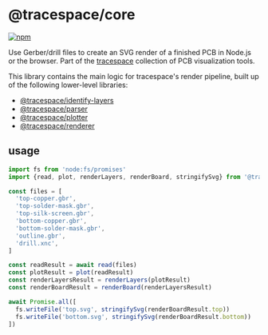 # @tracespace/core

[![npm][npm badge]][npm package]

Use Gerber/drill files to create an SVG render of a finished PCB in Node.js or the browser. Part of the [tracespace][] collection of PCB visualization tools.

This library contains the main logic for tracespace's render pipeline, built up of the following lower-level libraries:

- [@tracespace/identify-layers][]
- [@tracespace/parser][]
- [@tracespace/plotter][]
- [@tracespace/renderer][]

[tracespace]: https://github.com/tracespace/tracespace
[@tracespace/identify-layers]: ../identify-layers
[@tracespace/parser]: ../parser
[@tracespace/plotter]: ../plotter
[@tracespace/renderer]: ../renderer
[npm package]: https://www.npmjs.com/package/@tracespace/core/v/next
[npm badge]: https://img.shields.io/npm/v/@tracespace/core/next?style=flat-square

## usage

```js
import fs from 'node:fs/promises'
import {read, plot, renderLayers, renderBoard, stringifySvg} from '@tracespace/core'

const files = [
  'top-copper.gbr',
  'top-solder-mask.gbr',
  'top-silk-screen.gbr',
  'bottom-copper.gbr',
  'bottom-solder-mask.gbr',
  'outline.gbr',
  'drill.xnc',
]

const readResult = await read(files)
const plotResult = plot(readResult)
const renderLayersResult = renderLayers(plotResult)
const renderBoardResult = renderBoard(renderLayersResult)

await Promise.all([
  fs.writeFile('top.svg', stringifySvg(renderBoardResult.top))
  fs.writeFile('bottom.svg', stringifySvg(renderBoardResult.bottom))
])
```
